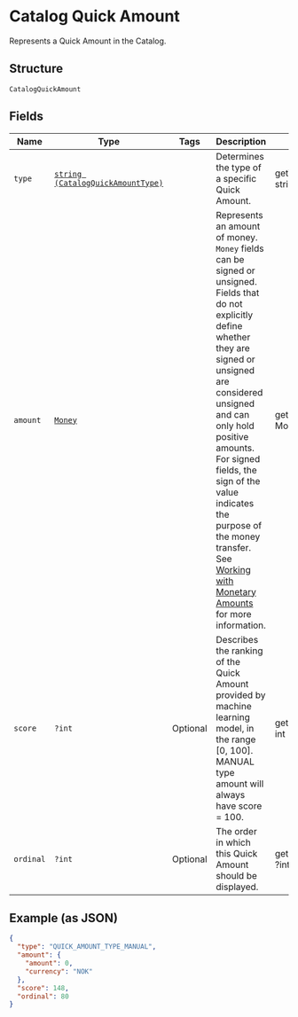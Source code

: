 
# Catalog Quick Amount

Represents a Quick Amount in the Catalog.

## Structure

`CatalogQuickAmount`

## Fields

| Name | Type | Tags | Description | Getter | Setter |
|  --- | --- | --- | --- | --- | --- |
| `type` | [`string (CatalogQuickAmountType)`](/doc/models/catalog-quick-amount-type.md) |  | Determines the type of a specific Quick Amount. | getType(): string | setType(string type): void |
| `amount` | [`Money`](/doc/models/money.md) |  | Represents an amount of money. `Money` fields can be signed or unsigned.<br>Fields that do not explicitly define whether they are signed or unsigned are<br>considered unsigned and can only hold positive amounts. For signed fields, the<br>sign of the value indicates the purpose of the money transfer. See<br>[Working with Monetary Amounts](https://developer.squareup.com/docs/build-basics/working-with-monetary-amounts)<br>for more information. | getAmount(): Money | setAmount(Money amount): void |
| `score` | `?int` | Optional | Describes the ranking of the Quick Amount provided by machine learning model, in the range [0, 100].<br>MANUAL type amount will always have score = 100. | getScore(): ?int | setScore(?int score): void |
| `ordinal` | `?int` | Optional | The order in which this Quick Amount should be displayed. | getOrdinal(): ?int | setOrdinal(?int ordinal): void |

## Example (as JSON)

```json
{
  "type": "QUICK_AMOUNT_TYPE_MANUAL",
  "amount": {
    "amount": 0,
    "currency": "NOK"
  },
  "score": 148,
  "ordinal": 80
}
```

